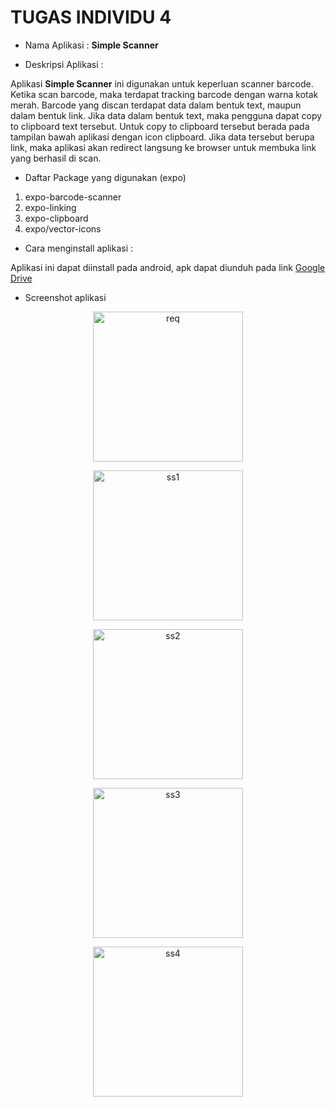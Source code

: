 # TUGAS INDIVIDU 4

- Nama Aplikasi : <b>Simple Scanner</b>

- Deskripsi Aplikasi : 

Aplikasi <b>Simple Scanner</b> ini digunakan untuk keperluan scanner barcode. Ketika scan barcode, maka terdapat tracking barcode dengan warna kotak merah.
Barcode yang discan terdapat data dalam bentuk text, maupun dalam bentuk link. Jika data dalam bentuk text,
maka pengguna dapat copy to clipboard text tersebut. Untuk copy to clipboard tersebut berada pada tampilan bawah aplikasi dengan icon clipboard. 
Jika data tersebut berupa link, maka aplikasi akan redirect langsung ke browser untuk membuka link yang berhasil di scan. 

- Daftar Package yang digunakan (expo)
1. expo-barcode-scanner
2. expo-linking
3. expo-clipboard
4. expo/vector-icons

- Cara menginstall aplikasi :

Aplikasi ini dapat diinstall pada android, apk dapat diunduh pada link <a href="https://drive.google.com/file/d/10R9LwBNVnJF21rJtUdKIGkG5YKXwpsGo/view?usp=sharing">Google Drive</a>

- Screenshot aplikasi
<p align="center"><img width="240" align="center" src="https://github.com/Crymlll/tugas-PAM-4/blob/main/screenshot/req.jpeg" alt="req"></p>
<p align="center"><img width="240" align="center" src="https://github.com/Crymlll/tugas-PAM-4/blob/main/screenshot/1.jpeg" alt="ss1"></p>
<p align="center"><img width="240" align="center" src="https://github.com/Crymlll/tugas-PAM-4/blob/main/screenshot/2.jpeg" alt="ss2"></p>
<p align="center"><img width="240" align="center" src="https://github.com/Crymlll/tugas-PAM-4/blob/main/screenshot/3.jpeg" alt="ss3"></p>
<p align="center"><img width="240" align="center" src="https://github.com/Crymlll/tugas-PAM-4/blob/main/screenshot/4.jpeg" alt="ss4"></p>
